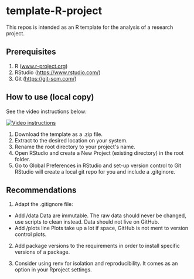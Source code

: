 # template-R-project
This repos is intended as an R template for the analysis of a research project.

## Prerequisites
1. R (www.r-project.org)
2. RStudio (https://www.rstudio.com/)
3. Git (https://git-scm.com/)

## How to use (local copy)
See the video instructions below:

[![Video instructions](https://i9.ytimg.com/vi/aEgTBLMvbP0/mq1.jpg?sqp=COy88ZEG&rs=AOn4CLAErPkB5CWqnWP6lu27PvhRdFoa5Q)](https://youtu.be/aEgTBLMvbP0)

1. Download the template as a .zip file.
2. Extract to the desired location on your system. 
3. Rename the root directory to your project's name.
4. Open RStudio and create a New Project (existing directory) in the root folder.
5. Go to Global Preferences in RStudio and set-up version control to Git
   RStudio will create a local git repo for you and include a .gitginore. 

## Recommendations
1. Adapt the .gitignore file:
* Add /data 
Data are immutable. The raw data should never be changed, use scripts to clean instead. 
Data should not live on GitHub.
* Add /plots line 
Plots take up a lot if space, GitHub is not ment to version control plots. 

2. Add package versions to the requirements in order to install specific versions of a package.

3. Consider using renv for isolation and reproducibility. It comes as an option in your Rproject settings.
